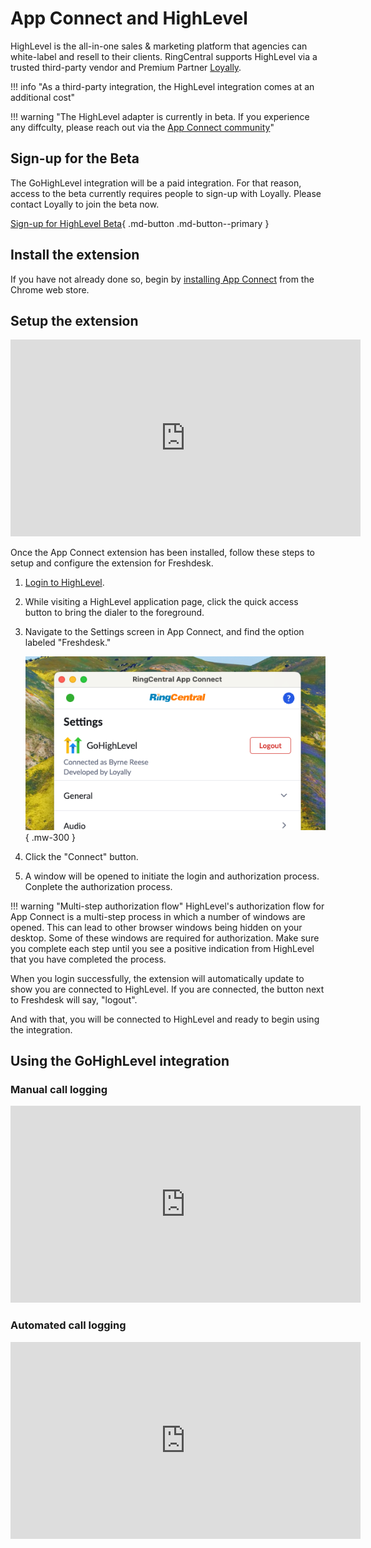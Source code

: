 # App Connect and HighLevel

HighLevel is the all-in-one sales & marketing platform that agencies can white-label and resell to their clients. RingCentral supports HighLevel via a trusted third-party vendor and Premium Partner [Loyally](https://loyally.eu/).

!!! info "As a third-party integration, the HighLevel integration comes at an additional cost"

!!! warning "The HighLevel adapter is currently in beta. If you experience any diffculty, please reach out via the [App Connect community](https://community.ringcentral.com/groups/app-connect-22)"

## Sign-up for the Beta

The GoHighLevel integration will be a paid integration. For that reason, access to the beta currently requires people to sign-up with Loyally. Please contact Loyally to join the beta now. 

[Sign-up for HighLevel Beta](https://loyally.eu/contact-us/){ .md-button .md-button--primary }

## Install the extension

If you have not already done so, begin by [installing App Connect](../getting-started.md) from the Chrome web store. 

## Setup the extension

<iframe width="560" height="315" src="https://www.youtube.com/embed/AAJbmt-CFDI?si=BjLdBYXiqRaaVXa-" title="YouTube video player" frameborder="0" allow="accelerometer; autoplay; clipboard-write; encrypted-media; gyroscope; picture-in-picture; web-share" referrerpolicy="strict-origin-when-cross-origin" allowfullscreen></iframe>

Once the App Connect extension has been installed, follow these steps to setup and configure the extension for Freshdesk. 

1. [Login to HighLevel](https://app.gohighlevel.com/).

2. While visiting a HighLevel application page, click the quick access button to bring the dialer to the foreground. 

3. Navigate to the Settings screen in App Connect, and find the option labeled "Freshdesk."

    ![Connect to HighLevel](../img/highlevel-connect.png){ .mw-300 }

4. Click the "Connect" button. 

5. A window will be opened to initiate the login and authorization process. Conplete the authorization process.

!!! warning "Multi-step authorization flow" 
    HighLevel's authorization flow for App Connect is a multi-step process in which a number of windows are opened. This can lead to other browser windows being hidden on your desktop. Some of these windows are required for authorization. Make sure you complete each step until you see a positive indication from HighLevel that you have completed the process. 

When you login successfully, the extension will automatically update to show you are connected to HighLevel. If you are connected, the button next to Freshdesk will say, "logout".

And with that, you will be connected to HighLevel and ready to begin using the integration. 

## Using the GoHighLevel integration

### Manual call logging

<iframe width="560" height="315" src="https://www.youtube.com/embed/V6xJm0vNMic?si=hJtm4qUdkKwT6poP" title="YouTube video player" frameborder="0" allow="accelerometer; autoplay; clipboard-write; encrypted-media; gyroscope; picture-in-picture; web-share" referrerpolicy="strict-origin-when-cross-origin" allowfullscreen></iframe>

### Automated call logging

<iframe width="560" height="315" src="https://www.youtube.com/embed/gq7ru9Fx8Rs?si=JStLkTshem7vChcd" title="YouTube video player" frameborder="0" allow="accelerometer; autoplay; clipboard-write; encrypted-media; gyroscope; picture-in-picture; web-share" referrerpolicy="strict-origin-when-cross-origin" allowfullscreen></iframe>
